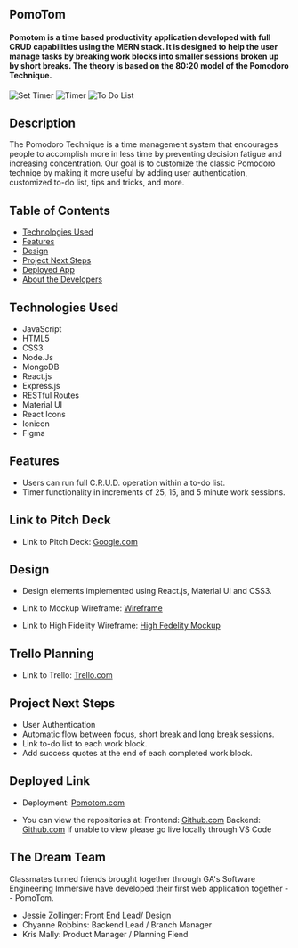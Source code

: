 ## PomoTom

#### Pomotom is a time based productivity application developed with full CRUD capabilities using the MERN stack.  It is designed to help the user manage tasks by breaking work blocks into smaller sessions broken up by short breaks.  The theory is based on the 80:20 model of the Pomodoro Technique.  

<img src="./public/images/SetTimer.png" alt="Set Timer"/>
<img src="./public/images/Timer.png" alt="Timer"/>
<img src="./public/images/ToDoList.png" alt="To Do List"/>



## Description
The Pomodoro Technique is a time management system that encourages people to accomplish more in less time by preventing decision fatigue and increasing concentration. Our goal is to customize the classic Pomodoro techniqe by making it more useful by adding user authentication, customized to-do list, tips and tricks, and more. 


## Table of Contents
* [Technologies Used](#technologiesused)
* [Features](#features)
* [Design](#design)
* [Project Next Steps](#nextsteps)
* [Deployed App](#deployment)
* [About the Developers](#developers)

## <a name="technologiesused"></a>Technologies Used
* JavaScript
* HTML5
* CSS3
* Node.Js
* MongoDB
* React.js
* Express.js
* RESTful Routes
* Material UI
* React Icons
* Ionicon
* Figma

## Features
* Users can run full C.R.U.D. operation within a to-do list. 
* Timer functionality in increments of 25, 15, and 5 minute work sessions.

## Link to Pitch Deck
* Link to Pitch Deck: [Google.com](https://docs.google.com/presentation/d/1LLj6WNbY9kITghVSYNXZCIMY5GuXAjZPAOAKKIVsH4g/edit?usp=sharing)

## <a name="design"></a>Design
* Design elements implemented using React.js, Material UI and CSS3.

* Link to Mockup Wireframe:
[Wireframe](https://www.figma.com/file/0iEJbs221Ei5F5tpIVyCj6/WireFrame)

* Link to High Fidelity Wireframe:
[High Fedelity Mockup](https://www.figma.com/file/yGUPLZBO8JIZlVR0rFPJ5O/Pomodoro-Mockup-(high-fidelity))

## Trello Planning
* Link to Trello: [Trello.com](https://trello.com/b/SOrCGNfo/pomodoro-group-project)

## <a name="nextsteps"></a>Project Next Steps
* User Authentication
* Automatic flow between focus, short break and long break sessions.  
* Link to-do list to each work block.
* Add success quotes at the end of each completed work block.


## <a name="deployment"></a>Deployed Link
* Deployment: [Pomotom.com](https://pomotom.com/)


* You can view the repositories at:
Frontend: [Github.com](https://github.com/krismally/pomo-frontend)
Backend: [Github.com](https://github.com/krismally/pomo-backend)
If unable to view please go live locally through VS Code
    
## <a name="developers"></a>The Dream Team
Classmates turned friends brought together through GA's Software Engineering Immersive have developed their first web application together -- PomoTom. 
* Jessie Zollinger: Front End Lead/ Design  
* Chyanne Robbins: Backend Lead / Branch Manager
* Kris Mally: Product Manager / Planning Fiend 



    



